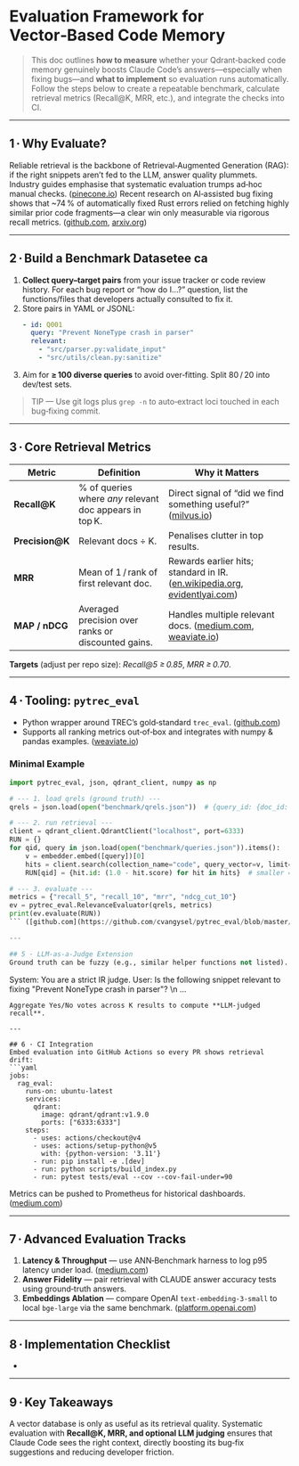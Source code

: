 # Evaluation Framework for Vector‑Based Code Memory

> This doc outlines **how to measure** whether your Qdrant‑backed code memory genuinely boosts Claude Code’s answers—especially when fixing bugs—and **what to implement** so evaluation runs automatically.  Follow the steps below to create a repeatable benchmark, calculate retrieval metrics (Recall\@K, MRR, etc.), and integrate the checks into CI.

---

## 1 · Why Evaluate?

Reliable retrieval is the backbone of Retrieval‑Augmented Generation (RAG): if the right snippets aren’t fed to the LLM, answer quality plummets. Industry guides emphasise that systematic evaluation trumps ad‑hoc manual checks. ([pinecone.io](https://www.pinecone.io/learn/series/vector-databases-in-production-for-busy-engineers/rag-evaluation/?utm_source=chatgpt.com)) Recent research on AI‑assisted bug fixing shows that \~74 % of automatically fixed Rust errors relied on fetching highly similar prior code fragments—a clear win only measurable via rigorous recall metrics. ([github.com](https://github.com/cvangysel/pytrec_eval/blob/master/examples/trec_eval.py?utm_source=chatgpt.com), [arxiv.org](https://arxiv.org/pdf/2310.08837?utm_source=chatgpt.com))

---

## 2 · Build a Benchmark Datasetee ca

1. **Collect query–target pairs** from your issue tracker or code review history.  For each bug report or “how do I…?” question, list the functions/files that developers actually consulted to fix it.
2. Store pairs in YAML or JSONL:
   ```yaml
   - id: Q001
     query: "Prevent NoneType crash in parser"
     relevant:
       - "src/parser.py:validate_input"
       - "src/utils/clean.py:sanitize"
   ```
3. Aim for **≥ 100 diverse queries** to avoid over‑fitting.  Split 80 / 20 into dev/test sets.

> TIP — Use git logs plus `grep -n` to auto‑extract loci touched in each bug‑fixing commit.

---

## 3 · Core Retrieval Metrics

| Metric           | Definition                                              | Why it Matters                                                                                                                                                                                                                                                                           |
| ---------------- | ------------------------------------------------------- | ---------------------------------------------------------------------------------------------------------------------------------------------------------------------------------------------------------------------------------------------------------------------------------------- |
| **Recall\@K**    | % of queries where *any* relevant doc appears in top K. | Direct signal of “did we find something useful?” ([milvus.io](https://milvus.io/ai-quick-reference/what-is-recall-in-the-context-of-vector-search-results-and-how-is-recall-typically-calculated-when-evaluating-an-ann-algorithm-against-groundtruth-neighbors?utm_source=chatgpt.com)) |
| **Precision\@K** | Relevant docs ÷ K.                                      | Penalises clutter in top results.                                                                                                                                                                                                                                                        |
| **MRR**          | Mean of 1 / rank of first relevant doc.                 | Rewards earlier hits; standard in IR. ([en.wikipedia.org](https://en.wikipedia.org/wiki/Mean_reciprocal_rank?utm_source=chatgpt.com), [evidentlyai.com](https://www.evidentlyai.com/ranking-metrics/mean-reciprocal-rank-mrr?utm_source=chatgpt.com))                                    |
| **MAP / nDCG**   | Averaged precision over ranks or discounted gains.      | Handles multiple relevant docs. ([medium.com](https://medium.com/%40plthiyagu/comprehensive-evaluation-metrics-for-retrieval-augmented-generation-rag-a846ec355c86?utm_source=chatgpt.com), [weaviate.io](https://weaviate.io/blog/retrieval-evaluation-metrics?utm_source=chatgpt.com)) |

**Targets** (adjust per repo size): *Recall\@5 ≥ 0.85*, *MRR ≥ 0.70*.

---

## 4 · Tooling: `pytrec_eval`

- Python wrapper around TREC’s gold‑standard `trec_eval`. ([github.com](https://github.com/cvangysel/pytrec_eval?utm_source=chatgpt.com))
- Supports all ranking metrics out‑of‑box and integrates with numpy & pandas examples. ([weaviate.io](https://weaviate.io/blog/retrieval-evaluation-metrics?utm_source=chatgpt.com))

### Minimal Example

````python
import pytrec_eval, json, qdrant_client, numpy as np

# --- 1. load qrels (ground truth) ---
qrels = json.load(open("benchmark/qrels.json"))  # {query_id: {doc_id: 1, ...}}

# --- 2. run retrieval ---
client = qdrant_client.QdrantClient("localhost", port=6333)
RUN = {}
for qid, query in json.load(open("benchmark/queries.json")).items():
    v = embedder.embed([query])[0]
    hits = client.search(collection_name="code", query_vector=v, limit=10)
    RUN[qid] = {hit.id: (1.0 - hit.score) for hit in hits}  # smaller = better

# --- 3. evaluate ---
metrics = {"recall_5", "recall_10", "mrr", "ndcg_cut_10"}
ev = pytrec_eval.RelevanceEvaluator(qrels, metrics)
print(ev.evaluate(RUN))
``` ([github.com](https://github.com/cvangysel/pytrec_eval/blob/master/examples/trec_eval.py?utm_source=chatgpt.com))

---

## 5 · LLM‑as‑a‑Judge Extension
Ground truth can be fuzzy (e.g., similar helper functions not listed). A 2024 survey details how **LLMs can grade relevance** with high inter‑annotator agreement when given a schema. ([arxiv.org](https://arxiv.org/abs/2411.15594?utm_source=chatgpt.com))  Prompt Claude:
````

System: You are a strict IR judge. User: Is the following snippet relevant to fixing "Prevent NoneType crash in parser"? \n ...&#x20;

````
Aggregate Yes/No votes across K results to compute **LLM‑judged recall**.

---

## 6 · CI Integration
Embed evaluation into GitHub Actions so every PR shows retrieval drift:
```yaml
jobs:
  rag_eval:
    runs-on: ubuntu-latest
    services:
      qdrant:
        image: qdrant/qdrant:v1.9.0
        ports: ["6333:6333"]
    steps:
      - uses: actions/checkout@v4
      - uses: actions/setup-python@v5
        with: {python-version: '3.11'}
      - run: pip install -e .[dev]
      - run: python scripts/build_index.py
      - run: pytest tests/eval --cov --cov-fail-under=90
````

Metrics can be pushed to Prometheus for historical dashboards. ([medium.com](https://medium.com/%40zilliz_learn/how-to-evaluate-a-vector-database-86dfdcc67d9b?utm_source=chatgpt.com))

---

## 7 · Advanced Evaluation Tracks

1. **Latency & Throughput** — use ANN‑Benchmark harness to log p95 latency under load. ([medium.com](https://medium.com/%40zilliz_learn/how-to-evaluate-a-vector-database-86dfdcc67d9b?utm_source=chatgpt.com))
2. **Answer Fidelity** — pair retrieval with CLAUDE answer accuracy tests using ground‑truth answers.
3. **Embeddings Ablation** — compare OpenAI `text-embedding‑3-small` to local `bge-large` via the same benchmark. ([platform.openai.com](https://platform.openai.com/docs/guides/embeddings?utm_source=chatgpt.com))

---

## 8 · Implementation Checklist

-

---

## 9 · Key Takeaways

A vector database is only as useful as its retrieval quality. Systematic evaluation with **Recall\@K, MRR, and optional LLM judging** ensures that Claude Code sees the right context, directly boosting its bug‑fix suggestions and reducing developer friction.

